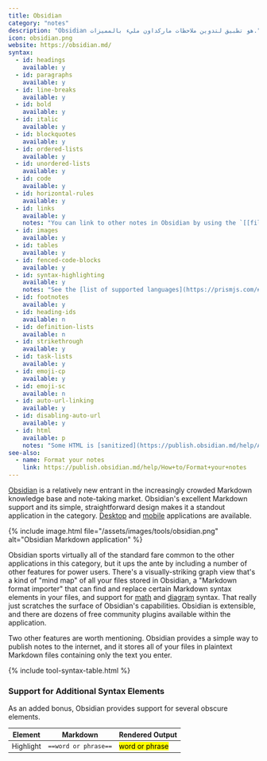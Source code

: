 ```yaml
---
title: Obsidian
category: "notes"
description: "Obsidian هو تطبيق لتدوين ملاحظات ماركداون مليء بالمميزات."
icon: obsidian.png
website: https://obsidian.md/
syntax:
  - id: headings
    available: y
  - id: paragraphs
    available: y
  - id: line-breaks
    available: y
  - id: bold
    available: y
  - id: italic
    available: y
  - id: blockquotes
    available: y
  - id: ordered-lists
    available: y
  - id: unordered-lists
    available: y
  - id: code
    available: y
  - id: horizontal-rules
    available: y
  - id: links
    available: y
    notes: "You can link to other notes in Obsidian by using the `[[file name]]` syntax."
  - id: images
    available: y
  - id: tables
    available: y
  - id: fenced-code-blocks
    available: y
  - id: syntax-highlighting
    available: y
    notes: "See the [list of supported languages](https://prismjs.com/#supported-languages)."
  - id: footnotes
    available: y
  - id: heading-ids
    available: n
  - id: definition-lists
    available: n
  - id: strikethrough
    available: y
  - id: task-lists
    available: y
  - id: emoji-cp
    available: y
  - id: emoji-sc
    available: n
  - id: auto-url-linking
    available: y
  - id: disabling-auto-url
    available: y
  - id: html
    available: p
    notes: "Some HTML is [sanitized](https://publish.obsidian.md/help/Advanced+topics/HTML+sanitization) for security purposes."
see-also:
  - name: Format your notes
    link: https://publish.obsidian.md/help/How+to/Format+your+notes
---
```


[Obsidian](https://obsidian.md/) is a relatively new entrant in the increasingly crowded Markdown knowledge base and note-taking market. Obsidian's excellent Markdown support and its simple, straightforward design makes it a standout application in the category. [Desktop](https://obsidian.md/download) and [mobile](https://obsidian.md/mobile) applications are available.

{% include image.html file="/assets/images/tools/obsidian.png" alt="Obsidian Markdown application" %}

Obsidian sports virtually all of the standard fare common to the other applications in this category, but it ups the ante by including a number of other features for power users. There's a visually-striking graph view that's a kind of "mind map" of all your files stored in Obsidian, a "Markdown format importer" that can find and replace certain Markdown syntax elements in your files, and support for [math](https://publish.obsidian.md/help/How+to/Format+your+notes) and [diagram](https://publish.obsidian.md/help/How+to/Format+your+notes) syntax. That really just scratches the surface of Obsidian's capabilities. Obsidian is extensible, and there are dozens of free community plugins available within the application.

Two other features are worth mentioning. Obsidian provides a simple way to publish notes to the internet, and it stores all of your files in plaintext Markdown files containing only the text you enter.

{% include tool-syntax-table.html %}

### Support for Additional Syntax Elements

As an added bonus, Obsidian provides support for several obscure elements.

<table class="table table-bordered" style="font-size: 14px">
  <thead class="thead-light">
    <tr>
      <th>Element</th>
      <th>Markdown</th>
      <th>Rendered Output</th>
    </tr>
  </thead>
  <tbody>
    <tr>
      <td>Highlight</td>
      <td><code>==word or phrase==</code></td>
      <td><mark>word or phrase</mark></td>
    </tr>
  </tbody>
</table>
